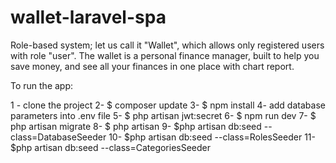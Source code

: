# wallet-laravel-spa

Role-based system; let us call it "Wallet", which allows only registered users with role "user". The wallet is a personal finance manager, built to help you save money, and see all your finances in one place with chart report.

To run the app:

1 - clone the project
2- $ composer update
3- $ npm install
4-  add database parameters into .env file
5- $ php artisan jwt:secret
6- $ npm run dev
7- $ php artisan migrate
8- $ php artisan 
9- $php artisan db:seed --class=DatabaseSeeder
10- $php artisan db:seed --class=RolesSeeder
11- $php artisan db:seed --class=CategoriesSeeder


